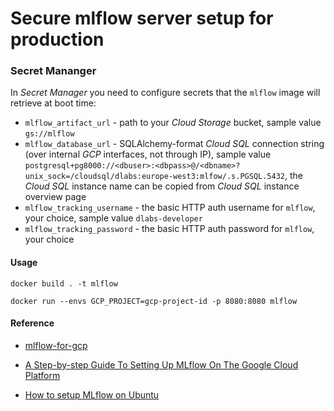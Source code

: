# Secure mlflow server setup for production

### Secret Mananger

In *Secret Manager* you need to configure secrets that the `mlflow` image will retrieve at boot time:

- `mlflow_artifact_url` - path to your *Cloud Storage* bucket, sample value `gs://mlflow`
- `mlflow_database_url` - SQLAlchemy-format *Cloud SQL* connection string (over internal *GCP* interfaces, not through IP), sample value `postgresql+pg8000://<dbuser>:<dbpass>@/<dbname>?unix_sock=/cloudsql/dlabs:europe-west3:mlfow/.s.PGSQL.5432`, the *Cloud SQL* instance name can be copied from *Cloud SQL* instance overview page
- `mlflow_tracking_username` - the basic HTTP auth username for `mlflow`, your choice, sample value `dlabs-developer`
- `mlflow_tracking_password` - the basic HTTP auth password for `mlflow`, your choice



#### Usage

```shell
docker build . -t mlflow

docker run --envs GCP_PROJECT=gcp-project-id -p 8080:8080 mlflow
```



#### Reference

- [mlflow-for-gcp](https://github.com/dlabsai/mlflow-for-gcp/tree/master)

- [A Step-by-step Guide To Setting Up MLflow On The Google Cloud Platform](https://dlabs.ai/blog/a-step-by-step-guide-to-setting-up-mlflow-on-the-google-cloud-platform/)
- [How to setup MLflow on Ubuntu](https://medium.com/data-folks-indonesia/how-to-setup-mlflow-in-ubuntu-d79ce47bee2e)

